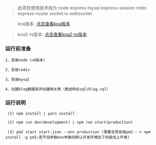 >此项目使用技术栈为 node express mysql express-session redis express-router socket.io websocket

>koa版本: [点击查看koa版本](https://github.com/jkhuangfu/node_server/tree/koa-version)

>koa2-ts版本: [点击查看koa2-ts版本](https://github.com/jkhuangfu/koa-ts)

### 运行前准备
    
    1、安装node（>8版本）
    
    2、安装redis
    
    3、安装mysql
    
    4、创建blog数据库并创建相关表（表结构在sql/blog.sql）
    
### 运行说明
	
	 (1) npm install | yarn install
	
	 (2) npm run dev(development) | npm run start(production)

	 (3) pm2 start start.json --env production (需要全局安装pm2---> npm install -g pm2;若不加参数env参数则默认开发环境加了则是线上环境)







		

